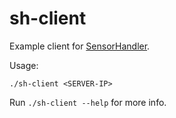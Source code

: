 # sh-client

Example client for [SensorHandler](https://github.com/OwczarekGit/sensorhandler).

Usage:

`./sh-client <SERVER-IP>`

Run `./sh-client --help` for more info.
